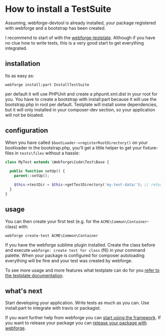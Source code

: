 # How to install a TestSuite

Assuming, webforge-devtool is already installed, your package registered with webforge and a bootstrap has been created.

I recommend to start of with the [webforge-testplate](https://github.com/webforge/testplate). Although if you have no clue how to write tests, this is a very good start to get everything integrated. 

## installation

Its as easy as:
```
webforge install:part InstallTestSuite
```
per default it will use PHPUnit and create a phpunit.xml.dist in your root for you. You have to create a bootstrap with install:part because it will use the bootstrap.php in root per default.
Testplate will install some dependencies, but it will only installed in your composer-dev section, so your application will not be bloated.

## configuration

When you have called `$bootLoader->registerRootDirectory()` on your bootloader in the bootstrap.php, you'll get a little helper to get your fixture-files in `tests\files` without a hassle:

```php
class MyTest extends \Webforge\Code\Test\Base {
  
  public function setUp() {
    parent::setUp();

    $this->testDir = $this->getTestDirectory('my-test-data/'); // returns a Webforge\Common\System\Dir pointing to `%root%/tests7files/my-test-data/`
  }
}

```

## usage

You can then create your first test (e.g. for the `ACME\Common\Container`-class) with:
```
webforge create-test ACME\Common\Container
```
If you have the webforge sublime plugin installed. Create the class before and execute `webforge: create test for class` (f6) in your command palette. When your package is configured for composer autoloading everything will be fine and your test was created by webforge.

To see more usage and more features what testplate can do for you [refer to the testplate documentation](https://github.com/webforge-labs/webforge-testplate).

## what's next

Start developing your application. Write tests as much as you can. Use install:part to integrate with travis or packagist. 

If you want further help from webforge you can [start using the framework](framework.md).
If you want to release your package you can [release your package with webforge](release.md).
